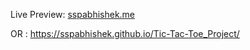 Live Preview: [sspabhishek.me  ](https://sspabhishek.me/)

OR : https://sspabhishek.github.io/Tic-Tac-Toe_Project/
